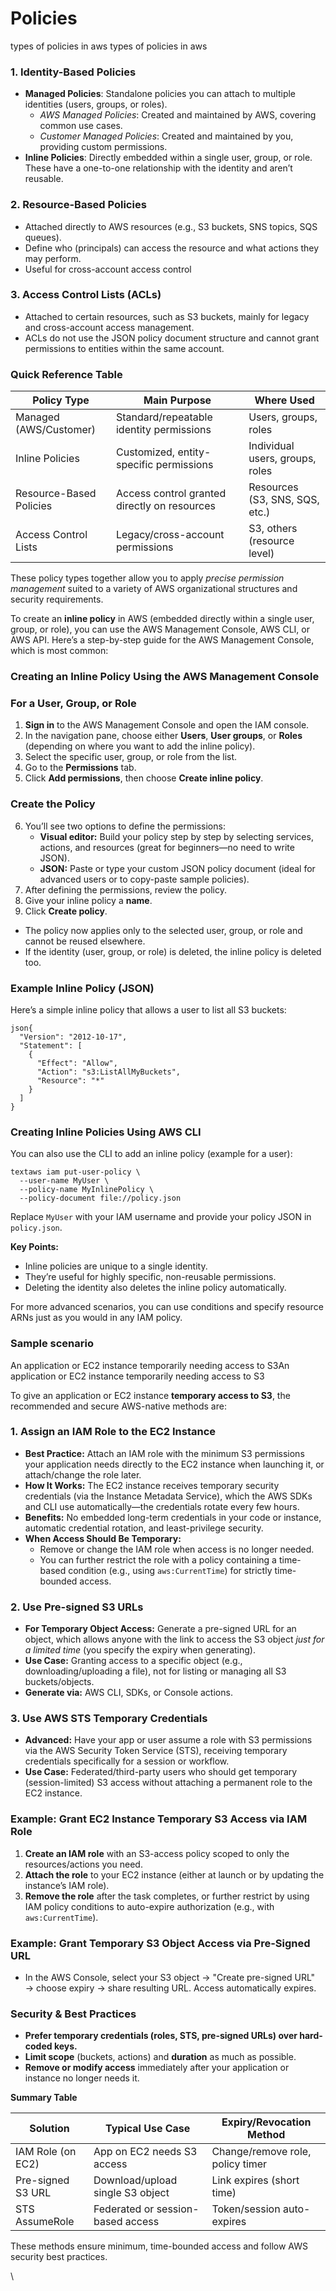 # Policies

types of policies in aws types of policies in aws



### 1. Identity-Based Policies

* **Managed Policies**: Standalone policies you can attach to multiple identities (users, groups, or roles).
  * _AWS Managed Policies_: Created and maintained by AWS, covering common use cases.
  * _Customer Managed Policies_: Created and maintained by you, providing custom permissions.
* **Inline Policies**: Directly embedded within a single user, group, or role. These have a one-to-one relationship with the identity and aren’t reusable.

### 2. Resource-Based Policies

* Attached directly to AWS resources (e.g., S3 buckets, SNS topics, SQS queues).
* Define who (principals) can access the resource and what actions they may perform.
* Useful for cross-account access control

### 3. Access Control Lists (ACLs)

* Attached to certain resources, such as S3 buckets, mainly for legacy and cross-account access management.
* ACLs do not use the JSON policy document structure and cannot grant permissions to entities within the same account.

### Quick Reference Table

| Policy Type             | Main Purpose                                 | Where Used                      |
| ----------------------- | -------------------------------------------- | ------------------------------- |
| Managed (AWS/Customer)  | Standard/repeatable identity permissions     | Users, groups, roles            |
| Inline Policies         | Customized, entity-specific permissions      | Individual users, groups, roles |
| Resource-Based Policies | Access control granted directly on resources | Resources (S3, SNS, SQS, etc.)  |
| Access Control Lists    | Legacy/cross-account permissions             | S3, others (resource level)     |

These policy types together allow you to apply _precise permission management_ suited to a variety of AWS organizational structures and security requirements.

To create an **inline policy** in AWS (embedded directly within a single user, group, or role), you can use the AWS Management Console, AWS CLI, or AWS API. Here’s a step-by-step guide for the AWS Management Console, which is most common:

### Creating an Inline Policy Using the AWS Management Console

### For a User, Group, or Role

1. **Sign in** to the AWS Management Console and open the IAM console.
2. In the navigation pane, choose either **Users**, **User groups**, or **Roles** (depending on where you want to add the inline policy).
3. Select the specific user, group, or role from the list.
4. Go to the **Permissions** tab.
5. Click **Add permissions**, then choose **Create inline policy**.

### Create the Policy

6. You’ll see two options to define the permissions:
   * **Visual editor:** Build your policy step by step by selecting services, actions, and resources (great for beginners—no need to write JSON).
   * **JSON:** Paste or type your custom JSON policy document (ideal for advanced users or to copy-paste sample policies).
7. After defining the permissions, review the policy.
8. Give your inline policy a **name**.
9. Click **Create policy**.

* The policy now applies only to the selected user, group, or role and cannot be reused elsewhere.
* If the identity (user, group, or role) is deleted, the inline policy is deleted too.

### Example Inline Policy (JSON)

Here’s a simple inline policy that allows a user to list all S3 buckets:

```
json{
  "Version": "2012-10-17",
  "Statement": [
    {
      "Effect": "Allow",
      "Action": "s3:ListAllMyBuckets",
      "Resource": "*"
    }
  ]
}
```

### Creating Inline Policies Using AWS CLI

You can also use the CLI to add an inline policy (example for a user):

```
textaws iam put-user-policy \
  --user-name MyUser \
  --policy-name MyInlinePolicy \
  --policy-document file://policy.json
```

Replace `MyUser` with your IAM username and provide your policy JSON in `policy.json`.

**Key Points:**

* Inline policies are unique to a single identity.
* They’re useful for highly specific, non-reusable permissions.
* Deleting the identity also deletes the inline policy automatically.

For more advanced scenarios, you can use conditions and specify resource ARNs just as you would in any IAM policy.

### Sample scenario

An application or EC2 instance temporarily needing access to S3An application or EC2 instance temporarily needing access to S3

To give an application or EC2 instance **temporary access to S3**, the recommended and secure AWS-native methods are:

### 1. Assign an IAM Role to the EC2 Instance

* **Best Practice:** Attach an IAM role with the minimum S3 permissions your application needs directly to the EC2 instance when launching it, or attach/change the role later.
* **How It Works:** The EC2 instance receives temporary security credentials (via the Instance Metadata Service), which the AWS SDKs and CLI use automatically—the credentials rotate every few hours.
* **Benefits:** No embedded long-term credentials in your code or instance, automatic credential rotation, and least-privilege security.
* **When Access Should Be Temporary:**
  * Remove or change the IAM role when access is no longer needed.
  * You can further restrict the role with a policy containing a time-based condition (e.g., using `aws:CurrentTime`) for strictly time-bounded access.

### 2. Use Pre-signed S3 URLs

* **For Temporary Object Access:** Generate a pre-signed URL for an object, which allows anyone with the link to access the S3 object _just for a limited time_ (you specify the expiry when generating).
* **Use Case:** Granting access to a specific object (e.g., downloading/uploading a file), not for listing or managing all S3 buckets/objects.
* **Generate via:** AWS CLI, SDKs, or Console actions.

### 3. Use AWS STS Temporary Credentials

* **Advanced:** Have your app or user assume a role with S3 permissions via the AWS Security Token Service (STS), receiving temporary credentials specifically for a session or workflow.
* **Use Case:** Federated/third-party users who should get temporary (session-limited) S3 access without attaching a permanent role to the EC2 instance.

### Example: Grant EC2 Instance Temporary S3 Access via IAM Role

1. **Create an IAM role** with an S3-access policy scoped to only the resources/actions you need.
2. **Attach the role** to your EC2 instance (either at launch or by updating the instance’s IAM role).
3. **Remove the role** after the task completes, or further restrict by using IAM policy conditions to auto-expire authorization (e.g., with `aws:CurrentTime`).

### Example: Grant Temporary S3 Object Access via Pre-Signed URL

* In the AWS Console, select your S3 object → "Create pre-signed URL" → choose expiry → share resulting URL. Access automatically expires.

### Security & Best Practices

* **Prefer temporary credentials (roles, STS, pre-signed URLs) over hard-coded keys.**
* **Limit scope** (buckets, actions) and **duration** as much as possible.
* **Remove or modify access** immediately after your application or instance no longer needs it.

**Summary Table**

| Solution          | Typical Use Case                  | Expiry/Revocation Method         |
| ----------------- | --------------------------------- | -------------------------------- |
| IAM Role (on EC2) | App on EC2 needs S3 access        | Change/remove role, policy timer |
| Pre-signed S3 URL | Download/upload single S3 object  | Link expires (short time)        |
| STS AssumeRole    | Federated or session-based access | Token/session auto-expires       |

These methods ensure minimum, time-bounded access and follow AWS security best practices.

\
